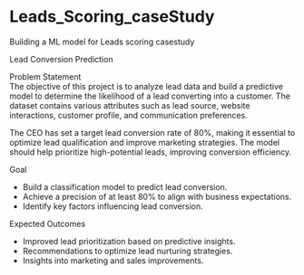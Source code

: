 # Leads_Scoring_caseStudy
Building a ML model for Leads scoring casestudy

Lead Conversion Prediction  

Problem Statement  
The objective of this project is to analyze lead data and build a predictive model to determine the likelihood of a lead converting into a customer. The dataset contains various attributes such as lead source, website interactions, customer profile, and communication preferences.  

The CEO has set a target lead conversion rate of 80%, making it essential to optimize lead qualification and improve marketing strategies. The model should help prioritize high-potential leads, improving conversion efficiency.  


Goal  
- Build a classification model to predict lead conversion.  
- Achieve a precision of at least 80% to align with business expectations.  
- Identify key factors influencing lead conversion.  

Expected Outcomes  
- Improved lead prioritization based on predictive insights.  
- Recommendations to optimize lead nurturing strategies.  
- Insights into marketing and sales improvements.
